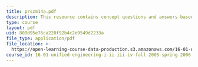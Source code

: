 ```yaml
---
title: prszm14a.pdf
description: This resource contains concept questions and answers based on shear stress.
type: course
layout: pdf
uid: 809d95e76ca220f92b4c2e9549d2233a
file_type: application/pdf
file_location: >-
  https://open-learning-course-data-production.s3.amazonaws.com/16-01-unified-engineering-i-ii-iii-iv-fall-2005-spring-2006/809d95e76ca220f92b4c2e9549d2233a_prszm14a.pdf
course_id: 16-01-unified-engineering-i-ii-iii-iv-fall-2005-spring-2006
---
```

